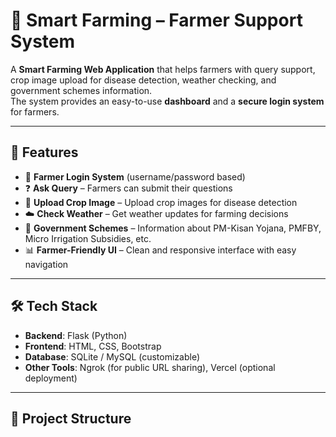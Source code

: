 # 🌾 Smart Farming – Farmer Support System

A **Smart Farming Web Application** that helps farmers with query support, crop image upload for disease detection, weather checking, and government schemes information.  
The system provides an easy-to-use **dashboard** and a **secure login system** for farmers.

---

## 🚀 Features
- 🔑 **Farmer Login System** (username/password based)
- ❓ **Ask Query** – Farmers can submit their questions
- 🌱 **Upload Crop Image** – Upload crop images for disease detection
- ☁️ **Check Weather** – Get weather updates for farming decisions
- 📰 **Government Schemes** – Information about PM-Kisan Yojana, PMFBY, Micro Irrigation Subsidies, etc.
- 📊 **Farmer-Friendly UI** – Clean and responsive interface with easy navigation

---

## 🛠️ Tech Stack
- **Backend**: Flask (Python)
- **Frontend**: HTML, CSS, Bootstrap
- **Database**: SQLite / MySQL (customizable)
- **Other Tools**: Ngrok (for public URL sharing), Vercel (optional deployment)

---

## 📂 Project Structure
